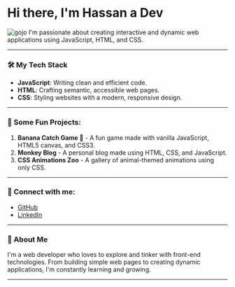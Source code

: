 # Hi there, I'm Hassan a  Dev 

![gojo]([https://your-image-url.com/monkey.jpg](https://files.catbox.moe/eh4fnf.gif)) 
I'm passionate about creating interactive and dynamic web applications using JavaScript, HTML, and CSS.

---

### 🛠 My Tech Stack

- **JavaScript**: Writing clean and efficient code.
- **HTML**: Crafting semantic, accessible web pages.
- **CSS**: Styling websites with a modern, responsive design.

---

### 🔧 Some Fun Projects:

1. **Banana Catch Game 🍌** - A fun game made with vanilla JavaScript, HTML5 canvas, and CSS3.
2. **Monkey Blog** - A personal blog made using HTML, CSS, and JavaScript.
3. **CSS Animations Zoo** - A gallery of animal-themed animations using only CSS.

---

### 🔗 Connect with me:

- [GitHub](https://github.com/Hassan07k)
- [LinkedIn]([https://linkedin.com/in/your-linkedin](https://www.linkedin.com/feed/))

---

### 📝 About Me

I'm a web developer who loves to explore and tinker with front-end technologies. From building simple web pages to creating dynamic applications, I'm constantly learning and growing.

---
